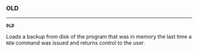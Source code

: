 ### OLD
***
<code><b>OLD</b></code>

Loads a backup from disk of the program that was in memory the last time a `NEW` command was issued and returns control to the user.
